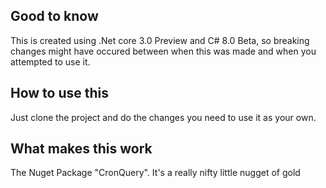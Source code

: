 ## Good to know
This is created using .Net core 3.0 Preview and C# 8.0 Beta, so breaking changes might have occured between when this was made and when you attempted to use it.

## How to use this
Just clone the project and do the changes you need to use it as your own.

## What makes this work
The Nuget Package "CronQuery". It's a really nifty little nugget of gold